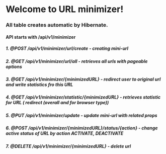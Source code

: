 # Welcome to URL minimizer! 
### All table creates automatic by Hibernate.
#### API starts with /api/v1/minimizer
##### 1. @POST /api/v1/minimizer/url/create - creating mini-url
##### 2. @GET /api/v1/minimizer/url/all - retrieves all urls with pageable options
##### 3. @GET /api/v1/minimizer/{minimizedURL} - redirect user to original url and write statistics fro this URL
##### 4. @GET /api/v1/minimizer/statistic/{minimizedURL} - retrieves statistic for URL ( redirect (overall and for browser type))
##### 5. @PUT /api/v1/minimizer/update - update mini-url with related props
##### 6. @POST /api/v1/minimizer/{minimizedURL}/status/{action} - change active status of URL by action ACTIVATE, DEACTIVATE
##### 7. @DELETE /api/v1/minimizer/{minimizedURL} - delete url
